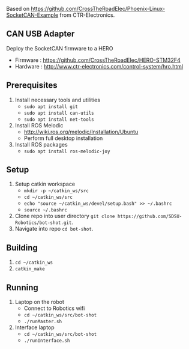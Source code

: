 Based on https://github.com/CrossTheRoadElec/Phoenix-Linux-SocketCAN-Example from CTR-Electronics.

## CAN USB Adapter
Deploy the SocketCAN firmware to a HERO
- Firmware : https://github.com/CrossTheRoadElec/HERO-STM32F4
- Hardware : http://www.ctr-electronics.com/control-system/hro.html

## Prerequisites

 1. Install necessary tools and utilities
     - `sudo apt install git`
     - `sudo apt install can-utils`
     - `sudo apt install net-tools`
 2. Install ROS Melodic
     - http://wiki.ros.org/melodic/Installation/Ubuntu
     - Perform full desktop installation
 3. Install ROS packages
     - `sudo apt install ros-melodic-joy`
 
 ## Setup
 1. Setup catkin workspace
     - `mkdir -p ~/catkin_ws/src`
     - `cd ~/catkin_ws/src`
     - `echo "source ~/catkin_ws/devel/setup.bash" >> ~/.bashrc`
     - `source ~/.bashrc`
 2. Clone repo into user directory `git clone https://github.com/SDSU-Robotics/bot-shot.git`.
 3. Navigate into repo `cd bot-shot`.

## Building
 1. `cd ~/catkin_ws`
 2. `catkin_make`

 ## Running
 1. Laptop on the robot
     - Connect to Robotics wifi
     - `cd ~/catkin_ws/src/bot-shot`
     - `./runMaster.sh`
 2. Interface laptop
     - `cd ~/catkin_ws/src/bot-shot`
     - `./runInterface.sh`
